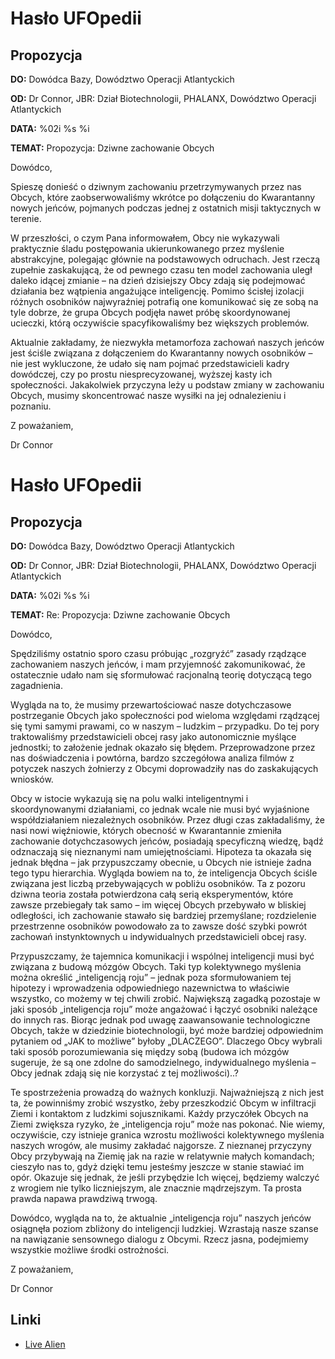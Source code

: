 # Hasło UFOpedii

## Propozycja

**DO:** Dowódca Bazy, Dowództwo Operacji Atlantyckich

**OD:** Dr Connor, JBR: Dział Biotechnologii, PHALANX, Dowództwo
Operacji Atlantyckich

**DATA:** %02i %s %i

**TEMAT:** Propozycja: Dziwne zachowanie Obcych

Dowódco,

Spieszę donieść o dziwnym zachowaniu przetrzymywanych przez nas Obcych,
które zaobserwowaliśmy wkrótce po dołączeniu do Kwarantanny nowych
jeńców, pojmanych podczas jednej z ostatnich misji taktycznych w
terenie.

W przeszłości, o czym Pana informowałem, Obcy nie wykazywali praktycznie
śladu postępowania ukierunkowanego przez myślenie abstrakcyjne,
polegając głównie na podstawowych odruchach. Jest rzeczą zupełnie
zaskakującą, że od pewnego czasu ten model zachowania uległ daleko
idącej zmianie – na dzień dzisiejszy Obcy zdają się podejmować działania
bez wątpienia angażujące inteligencję. Pomimo ścisłej izolacji różnych
osobników najwyraźniej potrafią one komunikować się ze sobą na tyle
dobrze, że grupa Obcych podjęła nawet próbę skoordynowanej ucieczki,
którą oczywiście spacyfikowaliśmy bez większych problemów.

Aktualnie zakładamy, że niezwykła metamorfoza zachowań naszych jeńców
jest ściśle związana z dołączeniem do Kwarantanny nowych osobników – nie
jest wykluczone, że udało się nam pojmać przedstawicieli kadry
dowódczej, czy po prostu niesprecyzowanej, wyższej kasty ich
społeczności. Jakakolwiek przyczyna leży u podstaw zmiany w zachowaniu
Obcych, musimy skoncentrować nasze wysiłki na jej odnalezieniu i
poznaniu.

Z poważaniem,

Dr Connor

# Hasło UFOpedii

## Propozycja

**DO:** Dowódca Bazy, Dowództwo Operacji Atlantyckich

**OD:** Dr Connor, JBR: Dział Biotechnologii, PHALANX, Dowództwo
Operacji Atlantyckich

**DATA:** %02i %s %i

**TEMAT:** Re: Propozycja: Dziwne zachowanie Obcych

Dowódco,

Spędziliśmy ostatnio sporo czasu próbując „rozgryźć” zasady rządzące
zachowaniem naszych jeńców, i mam przyjemność zakomunikować, że
ostatecznie udało nam się sformułować racjonalną teorię dotyczącą tego
zagadnienia.

Wygląda na to, że musimy przewartościować nasze dotychczasowe
postrzeganie Obcych jako społeczności pod wieloma względami rządzącej
się tymi samymi prawami, co w naszym – ludzkim – przypadku. Do tej pory
traktowaliśmy przedstawicieli obcej rasy jako autonomicznie myślące
jednostki; to założenie jednak okazało się błędem. Przeprowadzone przez
nas doświadczenia i powtórna, bardzo szczegółowa analiza filmów z
potyczek naszych żołnierzy z Obcymi doprowadziły nas do zaskakujących
wniosków.

Obcy w istocie wykazują się na polu walki inteligentnymi i
skoordynowanymi działaniami, co jednak wcale nie musi być wyjaśnione
współdziałaniem niezależnych osobników. Przez długi czas zakładaliśmy,
że nasi nowi więźniowie, których obecność w Kwarantannie zmieniła
zachowanie dotychczasowych jeńców, posiadają specyficzną wiedzę, bądź
odznaczają się nieznanymi nam umiejętnościami. Hipoteza ta okazała się
jednak błędna – jak przypuszczamy obecnie, u Obcych nie istnieje żadna
tego typu hierarchia. Wygląda bowiem na to, że inteligencja Obcych
ściśle związana jest liczbą przebywających w pobliżu osobników. Ta z
pozoru dziwna teoria została potwierdzona całą serią eksperymentów,
które zawsze przebiegały tak samo – im więcej Obcych przebywało w
bliskiej odległości, ich zachowanie stawało się bardziej przemyślane;
rozdzielenie przestrzenne osobników powodowało za to zawsze dość szybki
powrót zachowań instynktownych u indywidualnych przedstawicieli obcej
rasy.

Przypuszczamy, że tajemnica komunikacji i wspólnej inteligencji musi być
związana z budową mózgów Obcych. Taki typ kolektywnego myślenia można
określić „inteligencją roju” – jednak poza sformułowaniem tej hipotezy i
wprowadzenia odpowiedniego nazewnictwa to właściwie wszystko, co możemy
w tej chwili zrobić. Największą zagadką pozostaje w jaki sposób
„inteligencja roju” może angażować i łączyć osobniki należące do innych
ras. Biorąc jednak pod uwagę zaawansowanie technologiczne Obcych, także
w dziedzinie biotechnologii, być może bardziej odpowiednim pytaniem od
„JAK to możliwe” byłoby „DLACZEGO”. Dlaczego Obcy wybrali taki sposób
porozumiewania się między sobą (budowa ich mózgów sugeruje, że są one
zdolne do samodzielnego, indywidualnego myślenia – Obcy jednak zdają się
nie korzystać z tej możliwości)..?

Te spostrzeżenia prowadzą do ważnych konkluzji. Najważniejszą z nich
jest ta, że powinniśmy zrobić wszystko, żeby przeszkodzić Obcym w
infiltracji Ziemi i kontaktom z ludzkimi sojusznikami. Każdy przyczółek
Obcych na Ziemi zwiększa ryzyko, że „inteligencja roju” może nas
pokonać. Nie wiemy, oczywiście, czy istnieje granica wzrostu możliwości
kolektywnego myślenia naszych wrogów, ale musimy zakładać najgorsze. Z
nieznanej przyczyny Obcy przybywają na Ziemię jak na razie w relatywnie
małych komandach; cieszyło nas to, gdyż dzięki temu jesteśmy jeszcze w
stanie stawiać im opór. Okazuje się jednak, że jeśli przybędzie Ich
więcej, będziemy walczyć z wrogiem nie tylko liczniejszym, ale znacznie
mądrzejszym. Ta prosta prawda napawa prawdziwą trwogą.

Dowódco, wygląda na to, że aktualnie „inteligencja roju” naszych jeńców
osiągnęła poziom zbliżony do inteligencji ludzkiej. Wzrastają nasze
szanse na nawiązanie sensownego dialogu z Obcymi. Rzecz jasna,
podejmiemy wszystkie możliwe środki ostrożności.

Z poważaniem,

Dr Connor

## Linki

- [Live Alien](Aliens/Live_Alien "wikilink")